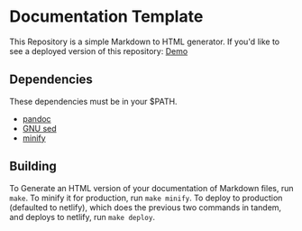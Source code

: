 # Documentation Template

This Repository is a simple Markdown to HTML generator.
If you'd like to see a deployed version of this repository: [Demo](https://documentation-template.netlify.app/)

## Dependencies

These dependencies must be in your $PATH.

- [pandoc](https://github.com/jgm/pandoc)
- [GNU sed](https://www.gnu.org/software/sed/)
- [minify](https://github.com/tdewolff/minify)

## Building

To Generate an HTML version of your documentation of Markdown files, run `make`.
To minify it for production, run `make minify`.
To deploy to production (defaulted to netlify), which does the previous two commands in tandem, and deploys to netlify, run `make deploy`.
